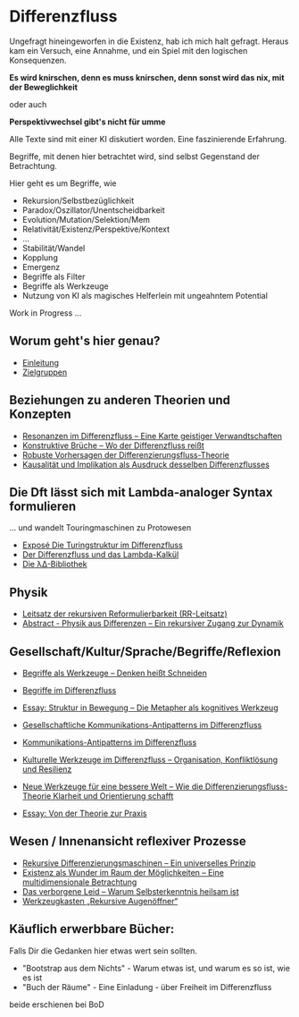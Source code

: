 # Differenzfluss

Ungefragt hineingeworfen in die Existenz, hab ich mich halt gefragt.
Heraus kam ein Versuch, eine Annahme, und ein Spiel mit den logischen Konsequenzen.

**Es wird knirschen, denn es muss knirschen, denn sonst wird das nix, mit der Beweglichkeit**

oder auch

**Perspektivwechsel gibt's nicht für umme**

Alle Texte sind mit einer KI diskutiert worden.
Eine faszinierende Erfahrung.

Begriffe, mit denen hier betrachtet wird, sind selbst Gegenstand der Betrachtung.

Hier geht es um Begriffe, wie
- Rekursion/Selbstbezüglichkeit
- Paradox/Oszillator/Unentscheidbarkeit
- Evolution/Mutation/Selektion/Mem
- Relativität/Existenz/Perspektive/Kontext
- ...
- Stabilität/Wandel
- Kopplung
- Emergenz
- Begriffe als Filter
- Begriffe als Werkzeuge
- Nutzung von KI als magisches Helferlein mit ungeahntem Potential

Work in Progress ...

## Worum geht's hier genau?
- [Einleitung](Einleitung.md)
- [Zielgruppen](Zielgruppen.md)

## Beziehungen zu anderen Theorien und Konzepten
- [Resonanzen im Differenzfluss – Eine Karte geistiger Verwandtschaften](<Resonanzen im Differenzfluss – Eine Karte geistiger Verwandtschaften.md>)
- [Konstruktive Brüche – Wo der Differenzfluss reißt](<Konstruktive Brüche – Wo der Differenzfluss reißt.md>)
- [Robuste Vorhersagen der Differenzierungsfluss-Theorie](<Robuste Vorhersagen der Differenzierungsfluss-Theorie.md>)
- [Kausalität und Implikation als Ausdruck desselben Differenzflusses](<Kausalität und Implikation als Ausdruck desselben Differenzflusses.md>)

## Die Dft lässt sich mit Lambda-analoger Syntax formulieren
... und wandelt Touringmaschinen zu Protowesen
- [Exposé Die Turingstruktur im Differenzfluss](<Exposé Die Turingstruktur im Differenzfluss.md>)
- [Der Differenzfluss und das Lambda-Kalkül](<Der Differenzfluss und das Lambda-Kalkül.md>)
- [Die λΔ-Bibliothek](<Die λΔ-Bibliothek.md>)

## Physik
- [Leitsatz der rekursiven Reformulierbarkeit (RR-Leitsatz)](<Leitsatz der rekursiven Reformulierbarkeit (RR-Leitsatz).md>)
- [Abstract - Physik aus Differenzen – Ein rekursiver Zugang zur Dynamik](<Abstract - Physik aus Differenzen – Ein rekursiver Zugang zur Dynamik.md>)

## Gesellschaft/Kultur/Sprache/Begriffe/Reflexion
- [Begriffe als Werkzeuge – Denken heißt Schneiden](<Begriffe als Werkzeuge – Denken heißt Schneiden.md>)
- [Begriffe im Differenzfluss](<Begriffe im Differenzfluss.md>)
- [Essay: Struktur in Bewegung – Die Metapher als kognitives Werkzeug](<Essay Struktur in Bewegung – Die Metapher als kognitives Werkzeug.md>)

- [Gesellschaftliche Kommunikations-Antipatterns im Differenzfluss](<Gesellschaftliche Kommunikations-Antipatterns im Differenzfluss.md>)
- [Kommunikations-Antipatterns im Differenzfluss](<Kommunikations-Antipatterns im Differenzfluss.md>)
- [Kulturelle Werkzeuge im Differenzfluss – Organisation, Konfliktlösung und Resilienz](<Kulturelle Werkzeuge im Differenzfluss – Organisation, Konfliktlösung und Resilienz.md>)
- [Neue Werkzeuge für eine bessere Welt – Wie die Differenzierungsfluss-Theorie Klarheit und Orientierung schafft](<Neue Werkzeuge für eine bessere Welt – Wie die Differenzierungsfluss-Theorie Klarheit und Orientierung schafft.md>)
- [Essay: Von der Theorie zur Praxis](<essay-Von der Theorie zur Praxis.md>)


## Wesen / Innenansicht reflexiver Prozesse
- [Rekursive Differenzierungsmaschinen – Ein universelles Prinzip](<Rekursive Differenzierungsmaschinen – Ein universelles Prinzip.md>)
- [Existenz als Wunder im Raum der Möglichkeiten – Eine multidimensionale Betrachtung](<Existenz als Wunder im Raum der Möglichkeiten – Eine multidimensionale Betrachtung>)
- [Das verborgene Leid – Warum Selbsterkenntnis heilsam ist](<Das verborgene Leid – Warum Selbsterkenntnis heilsam ist.md>)  
- [Werkzeugkasten „Rekursive Augenöffner“](<Werkzeugkasten „Rekursive Augenöffner“.md>)


## Käuflich erwerbbare Bücher:
Falls Dir die Gedanken hier etwas wert sein sollten.
- "Bootstrap aus dem Nichts" - Warum etwas ist, und warum es so ist, wie es ist
- "Buch der Räume" - Eine Einladung - über Freiheit im Differenzfluss
  
beide erschienen bei BoD
